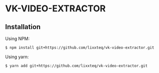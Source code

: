 # VK-VIDEO-EXTRACTOR

## Installation

Using NPM:

```
$ npm install git+https://github.com/lixxteq/vk-video-extractor.git
```

Using yarn:

```
$ yarn add git+https://github.com/lixxteq/vk-video-extractor.git
```
